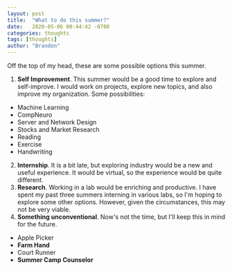 ```yaml
---
layout: post
title:  "What to do this summer?"
date:   2020-05-06 00:44:42 -0700
categories: thoughts
tags: [thoughts]
author: "Brandon"
---
```

Off the top of my head, these are some possible options this summer.

1. **Self Improvement**. This summer would be a good time to explore and self-improve. I would work on projects, explore new topics, and also improve my organization. Some possibilities:
* Machine Learning
* CompNeuro
* Server and Network Design
* Stocks and Market Research
* Reading
* Exercise
* Handwriting
2. **Internship**. It is a bit late, but exploring industry would be a new and useful experience. It would be virtual, so the experience would be quite different.
3. **Research**. Working in a lab would be enriching and productive. I have spent my past three summers interning in various labs, so I'm hoping to explore some other options. However, given the circumstances, this may not be very viable.
4. **Something unconventional**. Now's not the time, but I'll keep this in mind for the future.
* Apple Picker
* **Farm Hand**
* Court Runner
* **Summer Camp Counselor**

